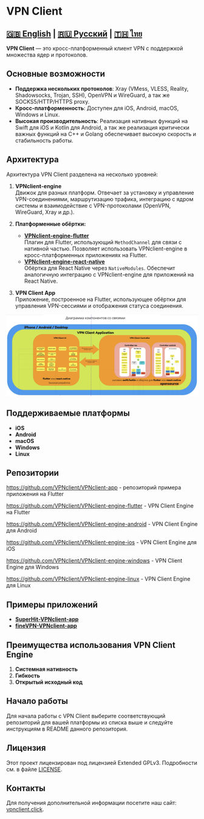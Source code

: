 # VPN Client
[🇬🇧 English](README.md) | [🇷🇺 Русский](README_ru.md) |  [🇹🇭 ไทย](README_th.md)
---
**VPN Client** — это кросс-платформенный клиент VPN с поддержкой множества ядер и протоколов. 

## Основные возможности

- **Поддержка нескольких протоколов**: Xray (VMess, VLESS, Reality, Shadowsocks, Trojan, SSH), OpenVPN и WireGuard, а так же SOCKS5/HTTP/HTTPS proxy.
- **Кросс-платформенность**: Доступен для iOS, Android, macOS, Windows и Linux.
- **Высокая производительность**: Реализация нативных функций на Swift для iOS и Kotlin для Android, а так же реализация критически важных функций на C++ и Golang обеспечивает высокую скорость и стабильность работы.

## Архитектура

Архитектура VPN Client разделена на несколько уровней:

1. **VPNclient-engine**  
   Движок для разных платформ. Отвечает за установку и управление VPN-соединениями, маршрутизацию трафика, интеграцию с ядром системы и взаимодействие с VPN-протоколами (OpenVPN, WireGuard, Xray и др.).

2. **Платформенные обёртки:**
   - **[VPNclient-engine-flutter](https://github.com/VPNclient/VPNclient-engine-flutter)**  
     Плагин для Flutter, использующий `MethodChannel` для связи с нативной частью. Позволяет использовать VPNclient-engine в кросс-платформенных приложениях на Flutter.
   - **[VPNclient-engine-react-native](https://github.com/VPNclient/VPNclient-engine-flutter)**  
     Обёртка для React Native через `NativeModules`. Обеспечит аналогичную интеграцию с VPNclient-engine для приложений на React Native.

3. **VPN Client App**  
   Приложение, построенное на Flutter, использующее обёртки для управления VPN-сессиями и отображения статуса соединения.
   
![VPN Client Controller](https://raw.githubusercontent.com/VPNclient/.github/refs/heads/main/assets/vpnclient_scheme2.png)

## Поддерживаемые платформы

- **iOS**
- **Android**
- **macOS**
- **Windows**
- **Linux**

## Репозитории


https://github.com/VPNclient/VPNclient-app - репозиторий примера приложения на Flutter

https://github.com/VPNclient/VPNclient-engine-flutter - VPN Client Engine на Flutter

https://github.com/VPNclient/VPNclient-engine-android - VPN Client Engine для Android 

https://github.com/VPNclient/VPNclient-engine-ios - VPN Client Engine для iOS 

https://github.com/VPNclient/VPNclient-engine-windows - VPN Client Engine для Windows 

https://github.com/VPNclient/VPNclient-engine-linux - VPN Client Engine для Linux

## Примеры приложений
- **[SuperHit-VPNclient-app](https://github.com/VPNclient/SuperHit-VPNclient-app)**
- **[fineVPN-VPNclient-app](https://github.com/VPNclient/fineVPN-VPNclient-app)**


## Преимущества использования VPN Client Engine

1. **Системная нативность**
2. **Гибкость**
3. **Открытый исходный код**

## Начало работы

Для начала работы с VPN Client выберите соответствующий репозиторий для вашей платформы из списка выше и следуйте инструкциям в README данного репозитория.

## Лицензия

Этот проект лицензирован под лицензией Extended GPLv3. Подробности см. в файле [LICENSE](LICENSE.md).

## Контакты

Для получения дополнительной информации посетите наш сайт: [vpnclient.click](https://vpnclient.click/).

